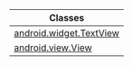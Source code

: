 | Classes |
|---|
| [android.widget.TextView](android.widget/TextView.md) |
| [android.view.View](android.view/View.md) |
